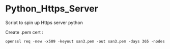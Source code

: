 # Python_Https_Server
Script to spin up Https server python


Create .pem cert :

```
openssl req -new -x509 -keyout san3.pem -out san3.pem -days 365 -nodes
```
